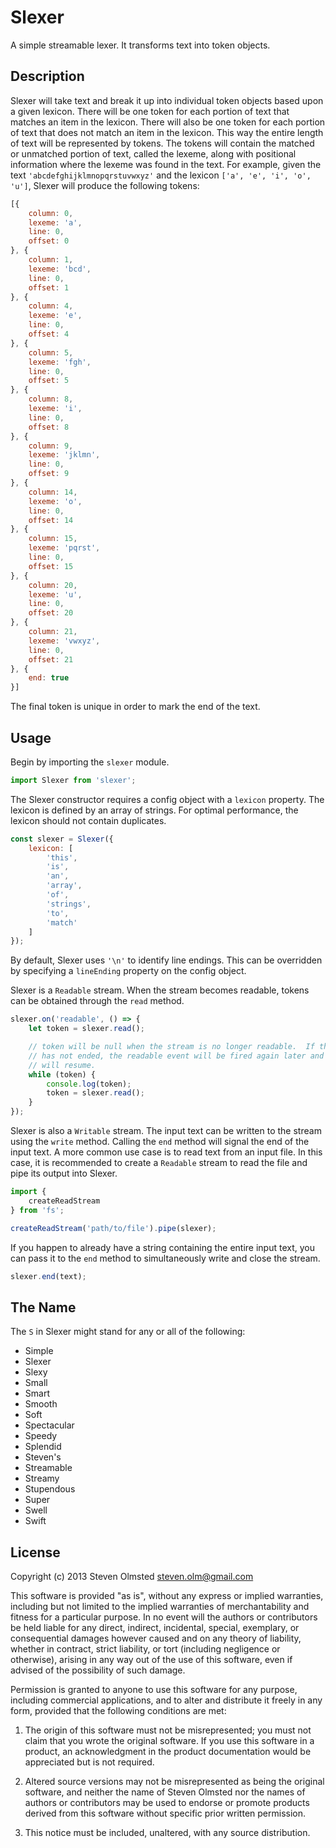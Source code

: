Slexer
======

A simple streamable lexer.  It transforms text into token objects.

Description
-----------

Slexer will take text and break it up into individual token objects based upon a
given lexicon.  There will be one token for each portion of text that matches an
item in the lexicon.  There will also be one token for each portion of text that
does not match an item in the lexicon.  This way the entire length of text will
be represented by tokens.  The tokens will contain the matched or unmatched
portion of text, called the lexeme, along with positional information where the
lexeme was found in the text.  For example, given the text
`'abcdefghijklmnopqrstuvwxyz'` and the lexicon `['a', 'e', 'i', 'o', 'u']`,
Slexer will produce the following tokens:

```js
[{
    column: 0,
    lexeme: 'a',
    line: 0,
    offset: 0
}, {
    column: 1,
    lexeme: 'bcd',
    line: 0,
    offset: 1
}, {
    column: 4,
    lexeme: 'e',
    line: 0,
    offset: 4
}, {
    column: 5,
    lexeme: 'fgh',
    line: 0,
    offset: 5
}, {
    column: 8,
    lexeme: 'i',
    line: 0,
    offset: 8
}, {
    column: 9,
    lexeme: 'jklmn',
    line: 0,
    offset: 9
}, {
    column: 14,
    lexeme: 'o',
    line: 0,
    offset: 14
}, {
    column: 15,
    lexeme: 'pqrst',
    line: 0,
    offset: 15
}, {
    column: 20,
    lexeme: 'u',
    line: 0,
    offset: 20
}, {
    column: 21,
    lexeme: 'vwxyz',
    line: 0,
    offset: 21
}, {
    end: true
}]
```

The final token is unique in order to mark the end of the text.

Usage
-----

Begin by importing the `slexer` module.

```js
import Slexer from 'slexer';
```

The Slexer constructor requires a config object with a `lexicon` property.  The
lexicon is defined by an array of strings.  For optimal performance, the lexicon
should not contain duplicates.

```js
const slexer = Slexer({
    lexicon: [
        'this',
        'is',
        'an',
        'array',
        'of',
        'strings',
        'to',
        'match'
    ]
});
```

By default, Slexer uses `'\n'` to identify line endings.  This can be overridden
by specifying a `lineEnding` property on the config object.

Slexer is a `Readable` stream.  When the stream becomes readable, tokens can be
obtained through the `read` method.

```js
slexer.on('readable', () => {
    let token = slexer.read();

    // token will be null when the stream is no longer readable.  If the stream
    // has not ended, the readable event will be fired again later and reading
    // will resume.
    while (token) {
        console.log(token);
        token = slexer.read();
    }
});
```

Slexer is also a `Writable` stream.  The input text can be written to the stream
using the `write` method.  Calling the `end` method will signal the end of the
input text.  A more common use case is to read text from an input file.  In this
case, it is recommended to create a `Readable` stream to read the file and pipe
its output into Slexer.

```js
import {
    createReadStream
} from 'fs';

createReadStream('path/to/file').pipe(slexer);
```

If you happen to already have a string containing the entire input text, you can
pass it to the `end` method to simultaneously write and close the stream.

```js
slexer.end(text);
```

The Name
--------

The `S` in Slexer might stand for any or all of the following:

* Simple
* Slexer
* Slexy
* Small
* Smart
* Smooth
* Soft
* Spectacular
* Speedy
* Splendid
* Steven's
* Streamable
* Streamy
* Stupendous
* Super
* Swell
* Swift

License
-------

Copyright (c) 2013 Steven Olmsted <steven.olm@gmail.com>

This software is provided "as is", without any express or implied warranties,
including but not limited to the implied warranties of merchantability and
fitness for a particular purpose.  In no event will the authors or contributors
be held liable for any direct, indirect, incidental, special, exemplary, or
consequential damages however caused and on any theory of liability, whether in
contract, strict liability, or tort (including negligence or otherwise), arising
in any way out of the use of this software, even if advised of the possibility
of such damage.

Permission is granted to anyone to use this software for any purpose, including
commercial applications, and to alter and distribute it freely in any form,
provided that the following conditions are met:

1. The origin of this software must not be misrepresented; you must not claim
   that you wrote the original software.  If you use this software in a product,
   an acknowledgment in the product documentation would be appreciated but is
   not required.

2. Altered source versions may not be misrepresented as being the original
   software, and neither the name of Steven Olmsted nor the names of authors or
   contributors may be used to endorse or promote products derived from this
   software without specific prior written permission.

3. This notice must be included, unaltered, with any source distribution.
